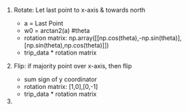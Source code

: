 1. Rotate: Let last point to x-axis & towards north
	- a = Last Point
	- w0 = arctan2(a) #theta
	- rotation matrix: np.array([[np.cos(theta),-np.sin(theta)],[np.sin(theta),np.cos(theta)]])
	- trip_data * rotation matrix

2. Flip: if majority point over x-axis, then flip	
	- sum sign of y coordinator
	- rotation matrix: [1,0],[0,-1]
	- trip_data * rotation matrix

3. 